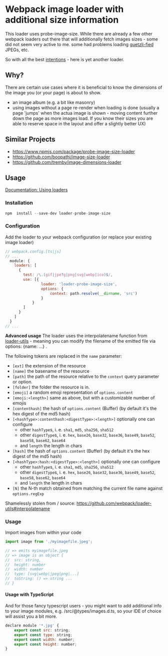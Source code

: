 # Webpack image loader with additional size information

This loader uses probe-image-size. While there are already a few other webpack loaders out there
that will additionally fetch images sizes - some did not seem very active to me. some had problems
loading [guetzli-fied](https://github.com/google/guetzli) JPEGs, etc.

So with all the best [intentions](https://xkcd.com/927/) - here is yet another loader.


## Why?
There are certain use cases where it is beneficial to know the dimensions of the image you (or your page)
is about to show.
* an image album (e.g. a bit like masonry)
* using images without a page re-render when loading is done (usually a page 'jumps' when the actua image is shown - moving content further down the page as more images load. If you know their sizes you are able to reserve space in the layout and offer a slightly better UX)


## Similar Projects

* https://www.npmjs.com/package/probe-image-size-loader
* https://github.com/boopathi/image-size-loader
* https://github.com/tremby/image-dimensions-loader

## Usage

[Documentation: Using loaders](https://webpack.js.org/concepts/#loaders)

### Installation
``` javascript
npm  install --save-dev loader-probe-image-size
```

### Configuration
Add the loader to your webpack configuration (or replace your existing image loader)
```javascript
// webpack.config.[ts|js]
// ...
  module: {
    loaders: [
      {
        test: /\.(gif|jpe?g|png|svg|webp|ico)$/,
		use: [{
				loader: 'loader-probe-image-size',
				options: {
					context: path.resolve(__dirname, 'src')
				}
			}
		]
      }
    ]
  }
// ...
```
__Advanced usage__
The loader uses the interpolatename function from [loader-utils](https://github.com/webpack/loader-utils) - meaning you can
modify the filename of the emitted file via options: {name: ...} .

The following tokens are replaced in the `name` parameter:

* `[ext]` the extension of the resource
* `[name]` the basename of the resource
* `[path]` the path of the resource relative to the `context` query parameter or option.
* `[folder]` the folder the resource is in.
* `[emoji]` a random emoji representation of `options.content`
* `[emoji:<length>]` same as above, but with a customizable number of emojis
* `[contenthash]` the hash of `options.content` (Buffer) (by default it's the hex digest of the md5 hash)
* `[<hashType>:contenthash:<digestType>:<length>]` optionally one can configure
  * other `hashType`s, i. e. `sha1`, `md5`, `sha256`, `sha512`
  * other `digestType`s, i. e. `hex`, `base26`, `base32`, `base36`, `base49`, `base52`, `base58`, `base62`, `base64`
  * and `length` the length in chars
* `[hash]` the hash of `options.content` (Buffer) (by default it's the hex digest of the md5 hash)
* `[<hashType>:hash:<digestType>:<length>]` optionally one can configure
  * other `hashType`s, i. e. `sha1`, `md5`, `sha256`, `sha512`
  * other `digestType`s, i. e. `hex`, `base26`, `base32`, `base36`, `base49`, `base52`, `base58`, `base62`, `base64`
  * and `length` the length in chars
* `[N]` the N-th match obtained from matching the current file name against `options.regExp`

Shamelessly stolen from / source: https://github.com/webpack/loader-utils#interpolatename


### Usage

Import images from within your code
``` javascript
import image from './myimagefile.jpeg';

// => emits myimagefile.jpeg
// => image is an object {
//	src: string,
//	height: number
//	width: number
// 	type: [svg|webp|jpeg|png|...]
//  toString: () => string ...
// }
```

#### Usage with TypeScript
And for those fancy typescript users - you might want to add additional info to your image modules, e.g. /src/@types/images.d.ts,
so your IDE of choice will assist you a bit more.
``` javascript
declare module '*.jpg' {
	export const src: string;
	export const type: string;
	export const width: number;
	export const height: number;
}
```